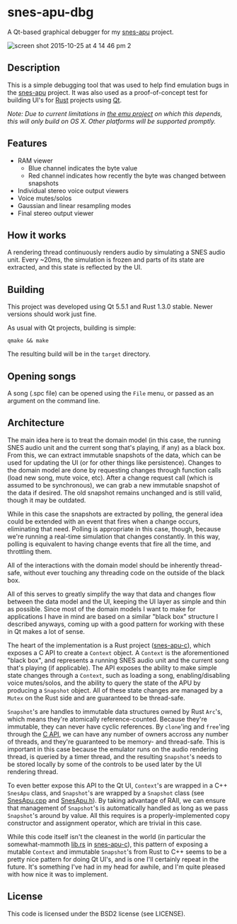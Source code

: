 # snes-apu-dbg
A Qt-based graphical debugger for my [snes-apu](https://github.com/emu-rs/snes-apu) project.

![screen shot 2015-10-25 at 4 14 46 pm 2](https://cloud.githubusercontent.com/assets/3166056/10718610/bf77b716-7b34-11e5-8765-01a2ff6f4d49.png)

## Description
This is a simple debugging tool that was used to help find emulation bugs in the [snes-apu](https://github.com/emu-rs/snes-apu) project. It was also used as a proof-of-concept test for building UI's for [Rust](https://www.rust-lang.org) projects using [Qt](http://www.qt.io).

_Note: Due to current limitations in [the emu project](https://github.com/emu-rs/emu) on which this depends, this will only build on OS X. Other platforms will be supported promptly._

## Features
- RAM viewer
  - Blue channel indicates the byte value
  - Red channel indicates how recently the byte was changed between snapshots
- Individual stereo voice output viewers
- Voice mutes/solos
- Gaussian and linear resampling modes
- Final stereo output viewer

## How it works
A rendering thread continuously renders audio by simulating a SNES audio unit. Every ~20ms, the simulation is frozen and parts of its state are extracted, and this state is reflected by the UI.

## Building
This project was developed using Qt 5.5.1 and Rust 1.3.0 stable. Newer versions should work just fine.

As usual with Qt projects, building is simple:

`qmake && make`

The resulting build will be in the `target` directory.

## Opening songs
A song (.spc file) can be opened using the `File` menu, or passed as an argument on the command line.

## Architecture
The main idea here is to treat the domain model (in this case, the running SNES audio unit and the current song that's playing, if any) as a black box. From this, we can extract immutable snapshots of the data, which can be used for updating the UI (or for other things like persistence). Changes to the domain model are done by requesting changes through function calls (load new song, mute voice, etc). After a change request call (which is assumed to be synchronous), we can grab a new immutable snapshot of the data if desired. The old snapshot remains unchanged and is still valid, though it may be outdated.

While in this case the snapshots are extracted by polling, the general idea could be extended with an event that fires when a change occurs, eliminating that need. Polling is appropriate in this case, though, because we're running a real-time simulation that changes constantly. In this way, polling is equivalent to having change events that fire all the time, and throttling them.

All of the interactions with the domain model should be inherently thread-safe, without ever touching any threading code on the outside of the black box.

All of this serves to greatly simplify the way that data and changes flow between the data model and the UI, keeping the UI layer as simple and thin as possible. Since most of the domain models I want to make for applications I have in mind are based on a similar "black box" structure I described anyways, coming up with a good pattern for working with these in Qt makes a lot of sense.

The heart of the implementation is a Rust project ([snes-apu-c](https://github.com/yupferris/snes-apu-dbg/tree/master/domain-model/snes-apu-c)), which exposes a C API to create a `Context` object. A `Context` is the aforementioned "black box", and represents a running SNES audio unit and the current song that's playing (if applicable). The API exposes the ability to make simple state changes through a `Context`, such as loading a song, enabling/disabling voice mutes/solos, and the ability to query the state of the APU by producing a `Snapshot` object. All of these state changes are managed by a `Mutex` on the Rust side and are guaranteed to be thread-safe.

`Snapshot`'s are handles to immutable data structures owned by Rust `Arc`'s, which means they're atomically reference-counted. Because they're immutable, they can never have cyclic references. By `clone`'ing and `free`'ing through the [C API](https://github.com/yupferris/snes-apu-dbg/blob/master/domain-model/snes_apu_c.h), we can have any number of owners accross any number of threads, and they're guaranteed to be memory- and thread-safe. This is important in this case because the emulator runs on the audio rendering thread, is queried by a timer thread, and the resulting `Snapshot`'s needs to be stored locally by some of the controls to be used later by the UI rendering thread.

To even better expose this API to the Qt UI, `Context`'s are wrapped in a C++ `SnesApu` class, and `Snapshot`'s are wrapped by a `Snapshot` class (see [SnesApu.cpp](https://github.com/yupferris/snes-apu-dbg/blob/master/domain-model/SnesApu.cpp) and [SnesApu.h](https://github.com/yupferris/snes-apu-dbg/blob/master/domain-model/SnesApu.h)). By taking advantage of RAII, we can ensure that management of `Snapshot`'s is automatically handled as long as we pass `Snapshot`'s around by value. All this requires is a properly-implemented copy constructor and assignment operator, which are trivial in this case.

While this code itself isn't the cleanest in the world (in particular the somewhat-mammoth [lib.rs](https://github.com/yupferris/snes-apu-dbg/blob/master/domain-model/snes-apu-c/src/lib.rs) in [snes-apu-c](https://github.com/yupferris/snes-apu-dbg/tree/master/domain-model/snes-apu-c)), this pattern of exposing a mutable `Context` and immutable `Snapshot`'s from Rust to C++ seems to be a pretty nice pattern for doing Qt UI's, and is one I'll certainly repeat in the future. It's something I've had in my head for awhile, and I'm quite pleased with how nice it was to implement.

## License
This code is licensed under the BSD2 license (see LICENSE).
